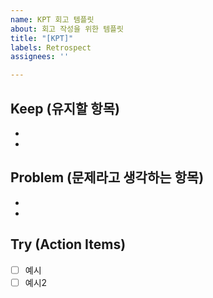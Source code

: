 ```yaml
---
name: KPT 회고 템플릿
about: 회고 작성을 위한 템플릿
title: "[KPT]"
labels: Retrospect
assignees: ''

---
```


## Keep (유지할 항목)
-
-
## Problem (문제라고 생각하는 항목)
-
-
## Try (Action Items)
- [ ] 예시
- [ ] 예시2

